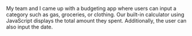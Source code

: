 My team and I came up with a budgeting app where users can input a category such as gas, groceries, or clothing. Our built-in calculator using JavaScript displays the total amount they spent. Additionally, the user can also input the date.
